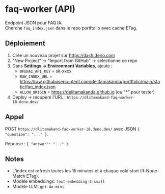 # faq-worker (API)

Endpoint JSON pour FAQ IA.  
Cherche `faq_index.json` dans le repo portftolio avec cache ETag.

## Déploiement

1. Crée un nouveau projet sur https://dash.deno.com
2. "New Project" → "Import from GitHub" → sélectionne ce repo
3. Dans **Settings → Environment Variables**, ajoute :
   - `OPENAI_API_KEY` = sk-xxxx
   - `RAW_INDEX_URL`  = https://raw.githubusercontent.com/delitamakanda/portftolio/main/static/faq_index.json
   - `ALLOW_ORIGIN`   = https://delitamakanda.github.io (ou "*" pour tester)
4. Deploy → récupère l’URL : `https://dlitamakand-faq-worker-18.deno.dev/`

## Appel

POST `https://dlitamakand-faq-worker-18.deno.dev/` avec JSON `{ "question": "..." }`.

Réponse : `{ "answer": "..." }`.

## Notes
- L’index est refresh toutes les 15 minutes et à chaque cold start (If-None-Match ETag).
- Modèle embeddings: `text-embedding-3-small`
- Modèle LLM: `gpt-4o-mini`
